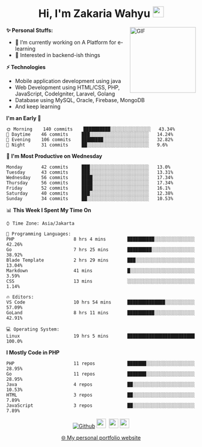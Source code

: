 <h1 align="center">Hi, I'm Zakaria Wahyu <img src="https://github.com/TheDudeThatCode/TheDudeThatCode/blob/master/Assets/Hi.gif" width="29px"></h1>

<img align="right" alt="GIF" height="175px" src="https://www.nayakapratama.co.id/wp-content/uploads/2019/07/Website-Maintenance.gif" />

**✨ Personal Stuffs:**
- 🔭 I’m currently working on A Platform for e-learning 
- 🌱 Interested in backend-ish things

**⚡ Technologies**
- Mobile application development using java
- Web Development using HTML/CSS, PHP, JavaScript, CodeIgniter, Laravel, Golang
- Database using MySQL, Oracle, Firebase, MongoDB
- And keep learning

<!--START_SECTION:waka-->
**I'm an Early 🐤** 

```text
🌞 Morning    140 commits    ██████████░░░░░░░░░░░░░░░   43.34% 
🌆 Daytime    46 commits     ███░░░░░░░░░░░░░░░░░░░░░░   14.24% 
🌃 Evening    106 commits    ████████░░░░░░░░░░░░░░░░░   32.82% 
🌙 Night      31 commits     ██░░░░░░░░░░░░░░░░░░░░░░░   9.6%

```
📅 **I'm Most Productive on Wednesday** 

```text
Monday       42 commits     ███░░░░░░░░░░░░░░░░░░░░░░   13.0% 
Tuesday      43 commits     ███░░░░░░░░░░░░░░░░░░░░░░   13.31% 
Wednesday    56 commits     ████░░░░░░░░░░░░░░░░░░░░░   17.34% 
Thursday     56 commits     ████░░░░░░░░░░░░░░░░░░░░░   17.34% 
Friday       52 commits     ████░░░░░░░░░░░░░░░░░░░░░   16.1% 
Saturday     40 commits     ███░░░░░░░░░░░░░░░░░░░░░░   12.38% 
Sunday       34 commits     ██░░░░░░░░░░░░░░░░░░░░░░░   10.53%

```


📊 **This Week I Spent My Time On** 

```text
⌚︎ Time Zone: Asia/Jakarta

💬 Programming Languages: 
PHP                      8 hrs 4 mins        ██████████░░░░░░░░░░░░░░░   42.26% 
Go                       7 hrs 25 mins       █████████░░░░░░░░░░░░░░░░   38.92% 
Blade Template           2 hrs 29 mins       ███░░░░░░░░░░░░░░░░░░░░░░   13.04% 
Markdown                 41 mins             █░░░░░░░░░░░░░░░░░░░░░░░░   3.59% 
CSS                      13 mins             ░░░░░░░░░░░░░░░░░░░░░░░░░   1.14%

🔥 Editors: 
VS Code                  10 hrs 54 mins      ██████████████░░░░░░░░░░░   57.09% 
GoLand                   8 hrs 11 mins       ██████████░░░░░░░░░░░░░░░   42.91%

💻 Operating System: 
Linux                    19 hrs 5 mins       █████████████████████████   100.0%

```

**I Mostly Code in PHP** 

```text
PHP                      11 repos            ███████░░░░░░░░░░░░░░░░░░   28.95% 
Go                       11 repos            ███████░░░░░░░░░░░░░░░░░░   28.95% 
Java                     4 repos             ██░░░░░░░░░░░░░░░░░░░░░░░   10.53% 
HTML                     3 repos             ██░░░░░░░░░░░░░░░░░░░░░░░   7.89% 
JavaScript               3 repos             ██░░░░░░░░░░░░░░░░░░░░░░░   7.89%

```



<!--END_SECTION:waka-->

<p align="center">
<a href="https://github.com/zakariawahyu" target="_blank"><img alt="Github" src="https://img.shields.io/badge/GitHub-%2312100E.svg?&style=for-the-badge&logo=Github&logoColor=white" /></a>
<a href="https://www.twitter.com/_zakariawahyu"><img src="https://img.shields.io/badge/twitter-%231DA1F2.svg?&style=for-the-badge&logo=twitter&logoColor=white" height=25></a> 
<a href="https://www.linkedin.com/in/zakariawahyu"><img src="https://img.shields.io/badge/linkedin-%230077B5.svg?&style=for-the-badge&logo=linkedin&logoColor=white" height=25></a> 
<a href="https://www.instagram.com/_zakariawahyu"><img src="https://img.shields.io/badge/instagram-%23E4405F.svg?&style=for-the-badge&logo=instagram&logoColor=white" height=25></a></p>
<p align="center"><a href="https://www.zakariawahyu.com" target="_blank">🌐 My personal portfolio website</a></p>
